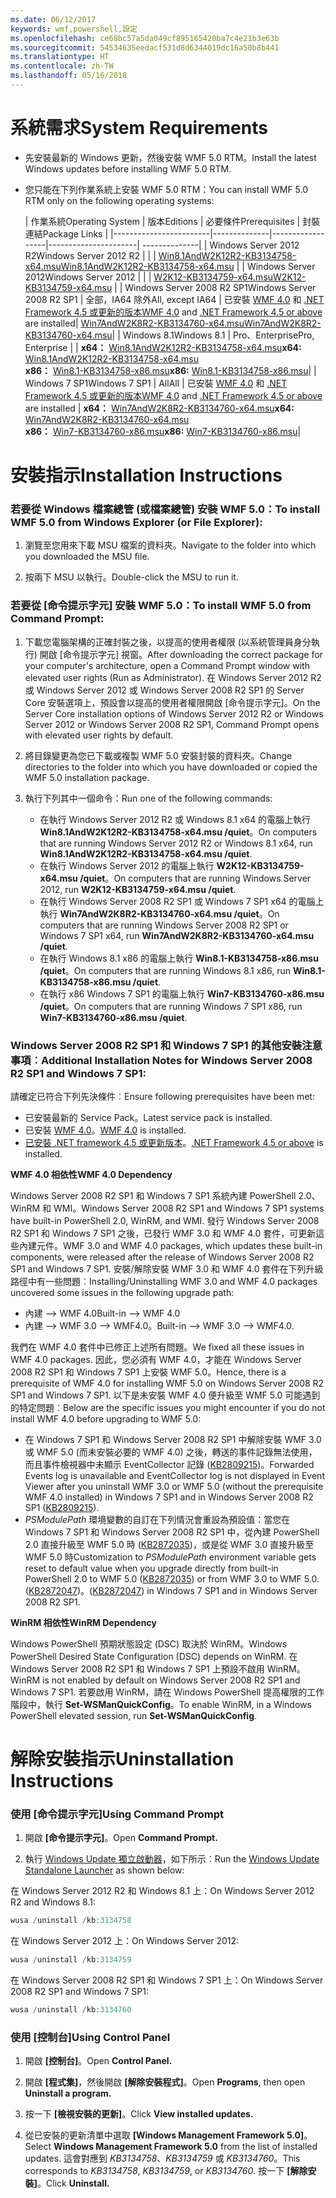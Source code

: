 ```yaml
---
ms.date: 06/12/2017
keywords: wmf,powershell,設定
ms.openlocfilehash: ce68bc57a5da049cf895165420ba7c4e21b3e63b
ms.sourcegitcommit: 54534635eedacf531d8d6344019dc16a50b8b441
ms.translationtype: HT
ms.contentlocale: zh-TW
ms.lasthandoff: 05/16/2018
---
```

# <a name="system-requirements"></a><span data-ttu-id="a2c08-102">系統需求</span><span class="sxs-lookup"><span data-stu-id="a2c08-102">System Requirements</span></span>

- <span data-ttu-id="a2c08-103">先安裝最新的 Windows 更新，然後安裝 WMF 5.0 RTM。</span><span class="sxs-lookup"><span data-stu-id="a2c08-103">Install the latest Windows updates before installing WMF 5.0 RTM.</span></span>
- <span data-ttu-id="a2c08-104">您只能在下列作業系統上安裝 WMF 5.0 RTM：</span><span class="sxs-lookup"><span data-stu-id="a2c08-104">You can install WMF 5.0 RTM only on the following operating systems:</span></span>

    | <span data-ttu-id="a2c08-105">作業系統</span><span class="sxs-lookup"><span data-stu-id="a2c08-105">Operating System</span></span>       | <span data-ttu-id="a2c08-106">版本</span><span class="sxs-lookup"><span data-stu-id="a2c08-106">Editions</span></span>         | <span data-ttu-id="a2c08-107">必要條件</span><span class="sxs-lookup"><span data-stu-id="a2c08-107">Prerequisites</span></span>        |  <span data-ttu-id="a2c08-108">封裝連結</span><span class="sxs-lookup"><span data-stu-id="a2c08-108">Package Links</span></span> |
    |------------------------|--------------|------------------|----------------------| --------------|
    | <span data-ttu-id="a2c08-109">Windows Server 2012 R2</span><span class="sxs-lookup"><span data-stu-id="a2c08-109">Windows Server 2012 R2</span></span> |  |  | [<span data-ttu-id="a2c08-110">Win8.1AndW2K12R2-KB3134758-x64.msu</span><span class="sxs-lookup"><span data-stu-id="a2c08-110">Win8.1AndW2K12R2-KB3134758-x64.msu</span></span>](http://go.microsoft.com/fwlink/?LinkId=717507) |
    | <span data-ttu-id="a2c08-111">Windows Server 2012</span><span class="sxs-lookup"><span data-stu-id="a2c08-111">Windows Server 2012</span></span>    |  |  | [<span data-ttu-id="a2c08-112">W2K12-KB3134759-x64.msu</span><span class="sxs-lookup"><span data-stu-id="a2c08-112">W2K12-KB3134759-x64.msu</span></span>](http://go.microsoft.com/fwlink/?LinkId=717506) |
    | <span data-ttu-id="a2c08-113">Windows Server 2008 R2 SP1</span><span class="sxs-lookup"><span data-stu-id="a2c08-113">Windows Server 2008 R2 SP1</span></span> | <span data-ttu-id="a2c08-114">全部，IA64 除外</span><span class="sxs-lookup"><span data-stu-id="a2c08-114">All, except IA64</span></span> | <span data-ttu-id="a2c08-115">已安裝 [WMF 4.0](http://www.microsoft.com/en-us/download/details.aspx?id=40855) 和 [.NET Framework 4.5 或更新的版本](https://msdn.microsoft.com/library/5a4x27ek.aspx)</span><span class="sxs-lookup"><span data-stu-id="a2c08-115">[WMF 4.0](http://www.microsoft.com/en-us/download/details.aspx?id=40855) and [.NET Framework 4.5 or above](https://msdn.microsoft.com/library/5a4x27ek.aspx) are installed</span></span>| [<span data-ttu-id="a2c08-116">Win7AndW2K8R2-KB3134760-x64.msu</span><span class="sxs-lookup"><span data-stu-id="a2c08-116">Win7AndW2K8R2-KB3134760-x64.msu</span></span>](http://go.microsoft.com/fwlink/?LinkId=717504)|
    | <span data-ttu-id="a2c08-117">Windows 8.1</span><span class="sxs-lookup"><span data-stu-id="a2c08-117">Windows 8.1</span></span> | <span data-ttu-id="a2c08-118">Pro、Enterprise</span><span class="sxs-lookup"><span data-stu-id="a2c08-118">Pro, Enterprise</span></span> | | <span data-ttu-id="a2c08-119">**x64：** [Win8.1AndW2K12R2-KB3134758-x64.msu](http://go.microsoft.com/fwlink/?LinkId=717507)</span><span class="sxs-lookup"><span data-stu-id="a2c08-119">**x64:**  [Win8.1AndW2K12R2-KB3134758-x64.msu](http://go.microsoft.com/fwlink/?LinkId=717507)</span></span> </br> <span data-ttu-id="a2c08-120">**x86：** [Win8.1-KB3134758-x86.msu](http://go.microsoft.com/fwlink/?LinkID=717963)</span><span class="sxs-lookup"><span data-stu-id="a2c08-120">**x86:**  [Win8.1-KB3134758-x86.msu](http://go.microsoft.com/fwlink/?LinkID=717963)</span></span>|
    | <span data-ttu-id="a2c08-121">Windows 7 SP1</span><span class="sxs-lookup"><span data-stu-id="a2c08-121">Windows 7 SP1</span></span> | <span data-ttu-id="a2c08-122">All</span><span class="sxs-lookup"><span data-stu-id="a2c08-122">All</span></span> | <span data-ttu-id="a2c08-123">已安裝 [WMF 4.0](http://www.microsoft.com/en-us/download/details.aspx?id=40855) 和 [.NET Framework 4.5 或更新的版本](https://msdn.microsoft.com/library/5a4x27ek.aspx)</span><span class="sxs-lookup"><span data-stu-id="a2c08-123">[WMF 4.0](http://www.microsoft.com/en-us/download/details.aspx?id=40855) and [.NET Framework 4.5 or above](https://msdn.microsoft.com/library/5a4x27ek.aspx) are installed</span></span> | <span data-ttu-id="a2c08-124">**x64：** [Win7AndW2K8R2-KB3134760-x64.msu](http://go.microsoft.com/fwlink/?LinkId=717504)</span><span class="sxs-lookup"><span data-stu-id="a2c08-124">**x64:**  [Win7AndW2K8R2-KB3134760-x64.msu](http://go.microsoft.com/fwlink/?LinkId=717504)</span></span>  </br> <span data-ttu-id="a2c08-125">**x86：** [Win7-KB3134760-x86.msu](http://go.microsoft.com/fwlink/?LinkID=717962)</span><span class="sxs-lookup"><span data-stu-id="a2c08-125">**x86:**  [Win7-KB3134760-x86.msu](http://go.microsoft.com/fwlink/?LinkID=717962)</span></span>|

# <a name="installation-instructions"></a><span data-ttu-id="a2c08-126">安裝指示</span><span class="sxs-lookup"><span data-stu-id="a2c08-126">Installation Instructions</span></span>

### <a name="to-install-wmf-50-from-windows-explorer-or-file-explorer"></a><span data-ttu-id="a2c08-127">若要從 Windows 檔案總管 (或檔案總管) 安裝 WMF 5.0：</span><span class="sxs-lookup"><span data-stu-id="a2c08-127">To install WMF 5.0 from Windows Explorer (or File Explorer):</span></span>

1. <span data-ttu-id="a2c08-128">瀏覽至您用來下載 MSU 檔案的資料夾。</span><span class="sxs-lookup"><span data-stu-id="a2c08-128">Navigate to the folder into which you downloaded the MSU file.</span></span>

2. <span data-ttu-id="a2c08-129">按兩下 MSU 以執行。</span><span class="sxs-lookup"><span data-stu-id="a2c08-129">Double-click the MSU to run it.</span></span>

### <a name="to-install-wmf-50-from-command-prompt"></a><span data-ttu-id="a2c08-130">若要從 [命令提示字元] 安裝 WMF 5.0：</span><span class="sxs-lookup"><span data-stu-id="a2c08-130">To install WMF 5.0 from Command Prompt:</span></span>

1. <span data-ttu-id="a2c08-131">下載您電腦架構的正確封裝之後，以提高的使用者權限 (以系統管理員身分執行) 開啟 [命令提示字元] 視窗。</span><span class="sxs-lookup"><span data-stu-id="a2c08-131">After downloading the correct package for your computer's architecture, open a Command Prompt window with elevated user rights (Run as Administrator).</span></span> <span data-ttu-id="a2c08-132">在 Windows Server 2012 R2 或 Windows Server 2012 或 Windows Server 2008 R2 SP1 的 Server Core 安裝選項上，預設會以提高的使用者權限開啟 [命令提示字元]。</span><span class="sxs-lookup"><span data-stu-id="a2c08-132">On the Server Core installation options of Windows Server 2012 R2 or Windows Server 2012 or Windows Server 2008 R2 SP1, Command Prompt opens with elevated user rights by default.</span></span>

2. <span data-ttu-id="a2c08-133">將目錄變更為您已下載或複製 WMF 5.0 安裝封裝的資料夾。</span><span class="sxs-lookup"><span data-stu-id="a2c08-133">Change directories to the folder into which you have downloaded or copied the WMF 5.0 installation package.</span></span>

3. <span data-ttu-id="a2c08-134">執行下列其中一個命令：</span><span class="sxs-lookup"><span data-stu-id="a2c08-134">Run one of the following commands:</span></span>
    - <span data-ttu-id="a2c08-135">在執行 Windows Server 2012 R2 或 Windows 8.1 x64 的電腦上執行 **Win8.1AndW2K12R2-KB3134758-x64.msu /quiet**。</span><span class="sxs-lookup"><span data-stu-id="a2c08-135">On computers that are running Windows Server 2012 R2 or Windows 8.1 x64, run **Win8.1AndW2K12R2-KB3134758-x64.msu /quiet**.</span></span>
    - <span data-ttu-id="a2c08-136">在執行 Windows Server 2012 的電腦上執行 **W2K12-KB3134759-x64.msu /quiet**。</span><span class="sxs-lookup"><span data-stu-id="a2c08-136">On computers that are running Windows Server 2012, run **W2K12-KB3134759-x64.msu /quiet**.</span></span>
    - <span data-ttu-id="a2c08-137">在執行 Windows Server 2008 R2 SP1 或 Windows 7 SP1 x64 的電腦上執行 **Win7AndW2K8R2-KB3134760-x64.msu /quiet**。</span><span class="sxs-lookup"><span data-stu-id="a2c08-137">On computers that are running Windows Server 2008 R2 SP1 or Windows 7 SP1 x64, run **Win7AndW2K8R2-KB3134760-x64.msu /quiet**.</span></span>
    - <span data-ttu-id="a2c08-138">在執行 Windows 8.1 x86 的電腦上執行 **Win8.1-KB3134758-x86.msu /quiet**。</span><span class="sxs-lookup"><span data-stu-id="a2c08-138">On computers that are running Windows 8.1 x86, run **Win8.1-KB3134758-x86.msu /quiet**.</span></span>
    - <span data-ttu-id="a2c08-139">在執行 x86 Windows 7 SP1 的電腦上執行 **Win7-KB3134760-x86.msu /quiet**。</span><span class="sxs-lookup"><span data-stu-id="a2c08-139">On computers that are running Windows 7 SP1 x86, run **Win7-KB3134760-x86.msu /quiet**.</span></span>

### <a name="additional-installation-notes-for-windows-server-2008-r2-sp1-and-windows-7-sp1"></a><span data-ttu-id="a2c08-140">Windows Server 2008 R2 SP1 和 Windows 7 SP1 的其他安裝注意事項︰</span><span class="sxs-lookup"><span data-stu-id="a2c08-140">Additional Installation Notes for Windows Server 2008 R2 SP1 and Windows 7 SP1:</span></span>

<span data-ttu-id="a2c08-141">請確定已符合下列先決條件︰</span><span class="sxs-lookup"><span data-stu-id="a2c08-141">Ensure following prerequisites have been met:</span></span>
- <span data-ttu-id="a2c08-142">已安裝最新的 Service Pack。</span><span class="sxs-lookup"><span data-stu-id="a2c08-142">Latest service pack is installed.</span></span>
- <span data-ttu-id="a2c08-143">已安裝 [WMF 4.0](http://www.microsoft.com/en-us/download/details.aspx?id=40855)。</span><span class="sxs-lookup"><span data-stu-id="a2c08-143">[WMF 4.0](http://www.microsoft.com/en-us/download/details.aspx?id=40855) is installed.</span></span>
- <span data-ttu-id="a2c08-144">[已安裝 .NET framework 4.5 或更新版本](https://msdn.microsoft.com/library/5a4x27ek.aspx)。</span><span class="sxs-lookup"><span data-stu-id="a2c08-144">[.NET Framework 4.5 or above](https://msdn.microsoft.com/library/5a4x27ek.aspx) is installed.</span></span>

<span data-ttu-id="a2c08-145">**WMF 4.0 相依性**</span><span class="sxs-lookup"><span data-stu-id="a2c08-145">**WMF 4.0 Dependency**</span></span>

<span data-ttu-id="a2c08-146">Windows Server 2008 R2 SP1 和 Windows 7 SP1 系統內建 PowerShell 2.0、WinRM 和 WMI。</span><span class="sxs-lookup"><span data-stu-id="a2c08-146">Windows Server 2008 R2 SP1 and Windows 7 SP1 systems have built-in PowerShell 2.0, WinRM, and WMI.</span></span> <span data-ttu-id="a2c08-147">發行 Windows Server 2008 R2 SP1 和 Windows 7 SP1 之後，已發行 WMF 3.0 和 WMF 4.0 套件，可更新這些內建元件。</span><span class="sxs-lookup"><span data-stu-id="a2c08-147">WMF 3.0 and WMF 4.0 packages, which updates these built-in components, were released after the release of Windows Server 2008 R2 SP1 and Windows 7 SP1.</span></span> <span data-ttu-id="a2c08-148">安裝/解除安裝 WMF 3.0 和 WMF 4.0 套件在下列升級路徑中有一些問題︰</span><span class="sxs-lookup"><span data-stu-id="a2c08-148">Installing/Uninstalling WMF 3.0 and WMF 4.0 packages uncovered some issues in the following upgrade path:</span></span>

- <span data-ttu-id="a2c08-149">內建 --> WMF 4.0</span><span class="sxs-lookup"><span data-stu-id="a2c08-149">Built-in --> WMF 4.0</span></span>
- <span data-ttu-id="a2c08-150">內建 --> WMF 3.0 --> WMF4.0。</span><span class="sxs-lookup"><span data-stu-id="a2c08-150">Built-in --> WMF 3.0 --> WMF4.0.</span></span>

<span data-ttu-id="a2c08-151">我們在 WMF 4.0 套件中已修正上述所有問題。</span><span class="sxs-lookup"><span data-stu-id="a2c08-151">We fixed all these issues in WMF 4.0 packages.</span></span> <span data-ttu-id="a2c08-152">因此，您必須有 WMF 4.0，才能在 Windows Server 2008 R2 SP1 和 Windows 7 SP1 上安裝 WMF 5.0。</span><span class="sxs-lookup"><span data-stu-id="a2c08-152">Hence, there is a prerequisite of WMF 4.0 for installing WMF 5.0 on Windows Server 2008 R2 SP1 and Windows 7 SP1.</span></span> <span data-ttu-id="a2c08-153">以下是未安裝 WMF 4.0 便升級至 WMF 5.0 可能遇到的特定問題︰</span><span class="sxs-lookup"><span data-stu-id="a2c08-153">Below are the specific issues you might encounter if you do not install WMF 4.0 before upgrading to WMF 5.0:</span></span>

- <span data-ttu-id="a2c08-154">在 Windows 7 SP1 和 Windows Server 2008 R2 SP1 中解除安裝 WMF 3.0 或 WMF 5.0 (而未安裝必要的 WMF 4.0) 之後，轉送的事件記錄無法使用，而且事件檢視器中未顯示 EventCollector 記錄 ([KB2809215](https://support.microsoft.com/en-us/kb/2809215))。</span><span class="sxs-lookup"><span data-stu-id="a2c08-154">Forwarded Events log is unavailable and EventCollector log is not displayed in Event Viewer after you uninstall WMF 3.0 or WMF 5.0 (without the prerequisite WMF 4.0 installed) in Windows 7 SP1 and in Windows Server 2008 R2 SP1 ([KB2809215](https://support.microsoft.com/en-us/kb/2809215)).</span></span>
- <span data-ttu-id="a2c08-155">*PSModulePath* 環境變數的自訂在下列情況會重設為預設值：當您在 Windows 7 SP1 和 Windows Server 2008 R2 SP1 中，從內建 PowerShell 2.0 直接升級至 WMF 5.0 時 ([KB2872035](https://support.microsoft.com/en-us/kb/2872035))，或是從 WMF 3.0 直接升級至 WMF 5.0 時</span><span class="sxs-lookup"><span data-stu-id="a2c08-155">Customization to *PSModulePath* environment variable gets reset to default value when you upgrade directly from built-in PowerShell 2.0 to WMF 5.0 ([KB2872035](https://support.microsoft.com/en-us/kb/2872035)) or from WMF 3.0 to WMF 5.0.</span></span> <span data-ttu-id="a2c08-156">([KB2872047](https://support.microsoft.com/en-us/kb/2872047))。</span><span class="sxs-lookup"><span data-stu-id="a2c08-156">([KB2872047](https://support.microsoft.com/en-us/kb/2872047)) in Windows 7 SP1 and in Windows Server 2008 R2 SP1.</span></span>

<span data-ttu-id="a2c08-157">**WinRM 相依性**</span><span class="sxs-lookup"><span data-stu-id="a2c08-157">**WinRM Dependency**</span></span>

<span data-ttu-id="a2c08-158">Windows PowerShell 預期狀態設定 (DSC) 取決於 WinRM。</span><span class="sxs-lookup"><span data-stu-id="a2c08-158">Windows PowerShell Desired State Configuration (DSC) depends on WinRM.</span></span> <span data-ttu-id="a2c08-159">在 Windows Server 2008 R2 SP1 和 Windows 7 SP1 上預設不啟用 WinRM。</span><span class="sxs-lookup"><span data-stu-id="a2c08-159">WinRM is not enabled by default on Windows Server 2008 R2 SP1 and Windows 7 SP1.</span></span> <span data-ttu-id="a2c08-160">若要啟用 WinRM，請在 Windows PowerShell 提高權限的工作階段中，執行 **Set-WSManQuickConfig**。</span><span class="sxs-lookup"><span data-stu-id="a2c08-160">To enable WinRM, in a Windows PowerShell elevated session, run **Set-WSManQuickConfig**.</span></span>

# <a name="uninstallation-instructions"></a><span data-ttu-id="a2c08-161">解除安裝指示</span><span class="sxs-lookup"><span data-stu-id="a2c08-161">Uninstallation Instructions</span></span>

### <a name="using-command-prompt"></a><span data-ttu-id="a2c08-162">使用 [命令提示字元]</span><span class="sxs-lookup"><span data-stu-id="a2c08-162">Using Command Prompt</span></span>

1.  <span data-ttu-id="a2c08-163">開啟 **[命令提示字元]**。</span><span class="sxs-lookup"><span data-stu-id="a2c08-163">Open **Command Prompt.**</span></span>

2.  <span data-ttu-id="a2c08-164">執行 [Windows Update 獨立啟動器](https://support.microsoft.com/en-us/kb/934307)，如下所示︰</span><span class="sxs-lookup"><span data-stu-id="a2c08-164">Run the [Windows Update Standalone Launcher](https://support.microsoft.com/en-us/kb/934307) as shown below:</span></span>

<span data-ttu-id="a2c08-165">在 Windows Server 2012 R2 和 Windows 8.1 上：</span><span class="sxs-lookup"><span data-stu-id="a2c08-165">On Windows Server 2012 R2 and Windows 8.1:</span></span>
```powershell
wusa /uninstall /kb:3134758
```
<span data-ttu-id="a2c08-166">在 Windows Server 2012 上：</span><span class="sxs-lookup"><span data-stu-id="a2c08-166">On Windows Server 2012:</span></span>
```powershell
wusa /uninstall /kb:3134759
```
<span data-ttu-id="a2c08-167">在 Windows Server 2008 R2 SP1 和 Windows 7 SP1 上：</span><span class="sxs-lookup"><span data-stu-id="a2c08-167">On Windows Server 2008 R2 SP1 and Windows 7 SP1:</span></span>
```powershell
wusa /uninstall /kb:3134760
```

### <a name="using-control-panel"></a><span data-ttu-id="a2c08-168">使用 [控制台]</span><span class="sxs-lookup"><span data-stu-id="a2c08-168">Using Control Panel</span></span>

1.  <span data-ttu-id="a2c08-169">開啟 **[控制台]**。</span><span class="sxs-lookup"><span data-stu-id="a2c08-169">Open **Control Panel.**</span></span>

2.  <span data-ttu-id="a2c08-170">開啟 **[程式集]**，然後開啟 **[解除安裝程式]**。</span><span class="sxs-lookup"><span data-stu-id="a2c08-170">Open **Programs**, then open **Uninstall a program.**</span></span>

3.  <span data-ttu-id="a2c08-171">按一下 **[檢視安裝的更新]**。</span><span class="sxs-lookup"><span data-stu-id="a2c08-171">Click **View installed updates.**</span></span>

4.  <span data-ttu-id="a2c08-172">從已安裝的更新清單中選取 **[Windows Management Framework 5.0]**。</span><span class="sxs-lookup"><span data-stu-id="a2c08-172">Select **Windows Management Framework 5.0** from the list of installed updates.</span></span> <span data-ttu-id="a2c08-173">這會對應到 *KB3134758*、*KB3134759* 或 *KB3134760*。</span><span class="sxs-lookup"><span data-stu-id="a2c08-173">This corresponds to *KB3134758*, *KB3134759*, or *KB3134760*.</span></span> <span data-ttu-id="a2c08-174">按一下 **[解除安裝]**。</span><span class="sxs-lookup"><span data-stu-id="a2c08-174">Click **Uninstall.**</span></span>
